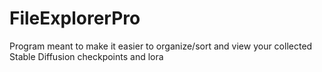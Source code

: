 # FileExplorerPro
Program meant to make it easier to organize/sort and view your collected Stable Diffusion checkpoints and lora 
